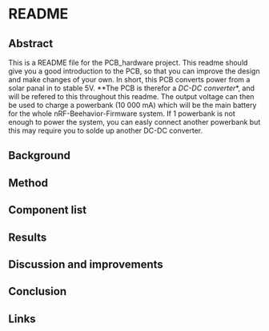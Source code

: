 # README


## Abstract

This is a README file for the PCB_hardware project.
This readme should give you a good introduction to the PCB, so that you can improve the design and make changes of your own. In short, this PCB converts power from a solar panal in to stable 5V. **The PCB is therefor a _DC-DC converter_*, and will be refered to this throughout this readme. The output voltage can then be used to charge a powerbank (10 000 mA) which will be the main battery for the whole nRF-Beehavior-Firmware system. If 1 powerbank is not enough to power the system, you can easly connect another powerbank but this may require you to solde up another DC-DC converter. 



## Background



## Method



## Component list



## Results




## Discussion and improvements



## Conclusion



## Links
